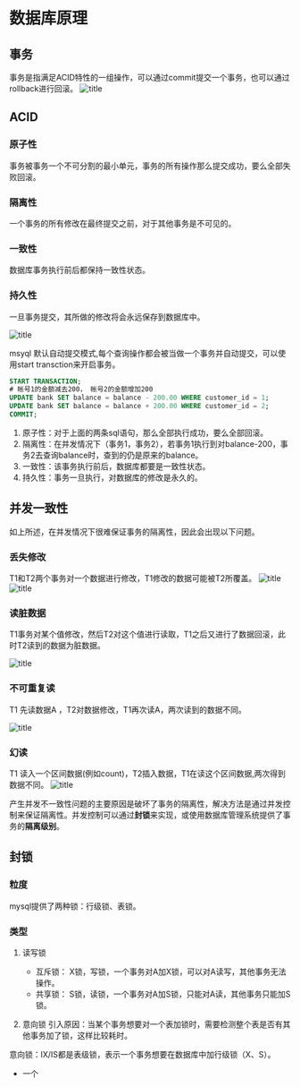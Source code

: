 # 数据库原理

## 事务
事务是指满足ACID特性的一组操作，可以通过commit提交一个事务，也可以通过rollback进行回滚。
![title](https://raw.githubusercontent.com/pallcard/noteImg/master/noteImg/2020/03/28/1585378969945-1585378970021.png)

## ACID
### 原子性
事务被事务一个不可分割的最小单元，事务的所有操作那么提交成功，要么全部失败回滚。
### 隔离性
一个事务的所有修改在最终提交之前，对于其他事务是不可见的。
### 一致性
数据库事务执行前后都保持一致性状态。
### 持久性
一旦事务提交，其所做的修改将会永远保存到数据库中。

![title](https://raw.githubusercontent.com/pallcard/noteImg/master/noteImg/2020/03/28/1585379828786-1585379828787.png)

msyql 默认自动提交模式,每个查询操作都会被当做一个事务并自动提交，可以使用start transction来开启事务。
```sql
START TRANSACTION;
# 帐号1的金额减去200， 帐号2的金额增加200
UPDATE bank SET balance = balance - 200.00 WHERE customer_id = 1;
UPDATE bank SET balance = balance + 200.00 WHERE customer_id = 2;
COMMIT;
```
1. 原子性：对于上面的两条sql语句，那么全部执行成功，要么全部回滚。
2. 隔离性：在并发情况下（事务1，事务2），若事务1执行到对balance-200，事务2去查询balance时，查到的仍是原来的balance。
3. 一致性：该事务执行前后，数据库都要是一致性状态。
4. 持久性：事务一旦执行，对数据库的修改是永久的。

## 并发一致性
如上所述，在并发情况下很难保证事务的隔离性，因此会出现以下问题。
### 丢失修改
T1和T2两个事务对一个数据进行修改，T1修改的数据可能被T2所覆盖。
![title](https://raw.githubusercontent.com/pallcard/noteImg/master/noteImg/2020/03/28/1585381362038-1585381362039.png)![title](https://raw.githubusercontent.com/pallcard/noteImg/master/noteImg/2020/03/28/1585381221535-1585381221539.png)

### 读脏数据
T1事务对某个值修改，然后T2对这个值进行读取，T1之后又进行了数据回滚，此时T2读到的数据为脏数据。

![title](https://raw.githubusercontent.com/pallcard/noteImg/master/noteImg/2020/03/28/1585381648109-1585381648112.png)

### 不可重复读
T1 先读数据A ，T2对数据修改，T1再次读A，两次读到的数据不同。

![title](https://raw.githubusercontent.com/pallcard/noteImg/master/noteImg/2020/03/28/1585381970288-1585381970291.png)

### 幻读
T1 读入一个区间数据(例如count)，T2插入数据，T1在读这个区间数据,两次得到数据不同。
![title](https://raw.githubusercontent.com/pallcard/noteImg/master/noteImg/2020/03/28/1585382269858-1585382269987.png)

产生并发不一致性问题的主要原因是破坏了事务的隔离性，解决方法是通过并发控制来保证隔离性。并发控制可以通过**封锁**来实现，或使用数据库管理系统提供了事务的**隔离级别**。

## 封锁

### 粒度 
mysql提供了两种锁：行级锁、表锁。

### 类型
1. 读写锁
    * 互斥锁： X锁，写锁，一个事务对A加X锁，可以对A读写，其他事务无法操作。
    * 共享锁： S锁，读锁，一个事务对A加S锁，只能对A读，其他事务只能加S锁。

2. 意向锁
引入原因：当某个事务想要对一个表加锁时，需要检测整个表是否有其他事务加了锁，这样比较耗时。

意向锁：IX/IS都是表级锁，表示一个事务想要在数据库中加行级锁（X、S）。

* 一个












